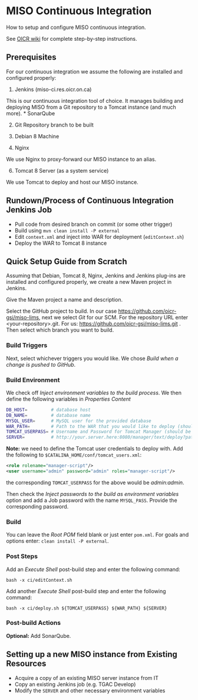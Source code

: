 # MISO Continuous Integration
How to setup and configure MISO continuous integration.

See [OICR wiki](https://wiki.oicr.on.ca/display/GSI/MISO+LIMS+Continuous+Integration) for complete step-by-step instructions.

## Prerequisites
For our continuous integration we assume the following are installed and configured properly:
1. Jenkins (miso-ci.res.oicr.on.ca)

This is our continuous integration tool of choice. It manages building and deploying MISO from a Git repository to a Tomcat instance (and much more).
    * SonarQube

2. Git Repository branch to be built

4. Debian 8 Machine

5. Nginx

We use Nginx to proxy-forward our MISO instance to an alias.

6. Tomcat 8 Server (as a system service)

We use Tomcat to deploy and host our MISO instance.

## Rundown/Process of Continuous Integration Jenkins Job

* Pull code from desired branch on commit (or some other trigger)
* Build using ```mvn clean install -P external```
* Edit ```context.xml``` and inject into WAR for deployment (```editContext.sh```)
* Deploy the WAR to Tomcat 8 instance

## Quick Setup Guide from Scratch
Assuming that Debian, Tomcat 8, Nginx, Jenkins and Jenkins plug-ins are installed and configured properly, we create a new Maven project in Jenkins.

Give the Maven project a name and description.

Select the GitHub project to build. In our case https://github.com/oicr-gsi/miso-lims, next we select _Git_ for our SCM. For the repository URL enter \<your-repository\>.git. For us: https://github.com/oicr-gsi/miso-lims.git . Then select which branch you want to build.

### Build Triggers
Next, select whichever triggers you would like. We chose _Build when a change is pushed to GitHub_.

### Build Environment
We check off _Inject environment variables to the build process_. We then define the following variables in _Properties Content_

```bash
DB_HOST=         # database host
DB_NAME=         # database name
MYSQL_USER=      # MySQL user for the provided database
WAR_PATH=        # Path to the WAR that you would like to deploy (should be ci/ROOT.war)
TOMCAT_USERPASS= # Username and Password for Tomcat Manager (should be username:password)
SERVER=          # http://your.server.here:8080/manager/text/deploy?path=/ROOT&update=true
```
**Note:** we need to define the Tomcat user credentials to deploy with. Add the following to ```$CATALINA_HOME/conf/tomcat_users.xml```:

```xml
<role rolename="manager-script"/>
<user username="admin" password="admin" roles="manager-script"/>
```

the corresponding ```TOMCAT_USERPASS``` for the above would be _admin:admin_.

Then check the _Inject passwords to the build as environment variables_ option and add a Job password with the name ```MYSQL_PASS```. Provide the corresponding password.

### Build
You can leave the _Root POM_ field blank or just enter ```pom.xml```. For goals and options enter: ```clean install -P external```.

### Post Steps
Add an _Execute Shell_ post-build step and enter the following command:

```bash -x ci/editContext.sh```

Add another _Execute Shell_ post-build step and enter the following command:

```bash -x ci/deploy.sh ${TOMCAT_USERPASS} ${WAR_PATH} ${SERVER}```

### Post-build Actions
**Optional:** Add SonarQube.

## Setting up a new MISO instance from Existing Resources

* Acquire a copy of an existing MISO server instance from IT
* Copy an existing Jenkins job (e.g. TGAC Develop)
* Modify the ```SERVER``` and other necessary environment variables
